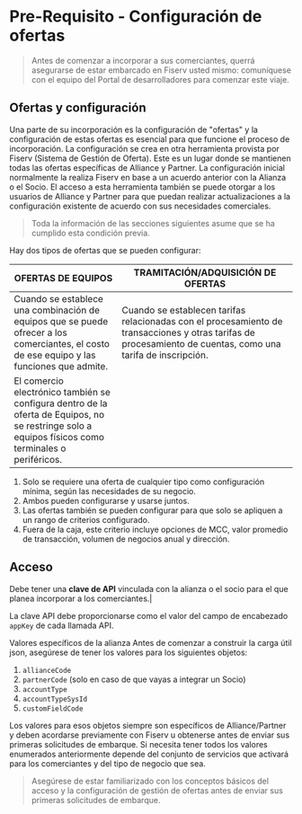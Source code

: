 # Pre-Requisito - Configuración de ofertas

> Antes de comenzar a incorporar a sus comerciantes, querrá asegurarse de estar embarcado en Fiserv usted mismo: comuníquese con el equipo del Portal de desarrolladores para comenzar este viaje.

## Ofertas y configuración

Una parte de su incorporación es la configuración de "ofertas" y la configuración de estas ofertas es esencial para que funcione el proceso de incorporación. La configuración se crea en otra herramienta provista por Fiserv (Sistema de Gestión de Oferta). Este es un lugar donde se mantienen todas las ofertas específicas de Alliance y Partner. La configuración inicial normalmente la realiza Fiserv en base a un acuerdo anterior con la Alianza o el Socio. El acceso a esta herramienta también se puede otorgar a los usuarios de Alliance y Partner para que puedan realizar actualizaciones a la configuración existente de acuerdo con sus necesidades comerciales.

> Toda la información de las secciones siguientes asume que se ha cumplido esta condición previa.
<!-- tema: advertencia -->

Hay dos tipos de ofertas que se pueden configurar:

|OFERTAS DE EQUIPOS | TRAMITACIÓN/ADQUISICIÓN DE OFERTAS |
|---------------|----------------------------------|
|Cuando se establece una combinación de equipos que se puede ofrecer a los comerciantes, el costo de ese equipo y las funciones que admite.|Cuando se establecen tarifas relacionadas con el procesamiento de transacciones y otras tarifas de procesamiento de cuentas, como una tarifa de inscripción.|
|El comercio electrónico también se configura dentro de la oferta de Equipos, no se restringe solo a equipos físicos como terminales o periféricos.|

1. Solo se requiere una oferta de cualquier tipo como configuración mínima, según las necesidades de su negocio.
2. Ambos pueden configurarse y usarse juntos.
3. Las ofertas también se pueden configurar para que solo se apliquen a un rango de criterios configurado.
4. Fuera de la caja, este criterio incluye opciones de MCC, valor promedio de transacción, volumen de negocios anual y dirección.

## Acceso

Debe tener una **clave de API** vinculada con la alianza o el socio para el que planea incorporar a los comerciantes.|

La clave API debe proporcionarse como el valor del campo de encabezado `appKey` de cada llamada API.

Valores específicos de la alianza
Antes de comenzar a construir la carga útil json, asegúrese de tener los valores para los siguientes objetos:


1. `allianceCode`
1. `partnerCode` (solo en caso de que vayas a integrar un Socio)
1. `accountType`
1. `accountTypeSysId`
1. `customFieldCode`

Los valores para esos objetos siempre son específicos de Alliance/Partner y deben acordarse previamente con Fiserv u obtenerse antes de enviar sus primeras solicitudes de embarque. Si necesita tener todos los valores enumerados anteriormente depende del conjunto de servicios que activará para los comerciantes y del tipo de negocio que sea.

> Asegúrese de estar familiarizado con los conceptos básicos del acceso y la configuración de gestión de ofertas antes de enviar sus primeras solicitudes de embarque.
<!-- tema: advertencia -->
